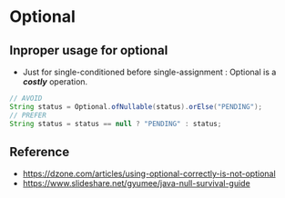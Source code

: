 # Optional

## Inproper usage for optional
- Just for single-conditioned before single-assignment : Optional is a **_costly_** operation.
```Java
// AVOID
String status = Optional.ofNullable(status).orElse("PENDING");
// PREFER
String status = status == null ? "PENDING" : status;
```

## Reference
- https://dzone.com/articles/using-optional-correctly-is-not-optional
- https://www.slideshare.net/gyumee/java-null-survival-guide
